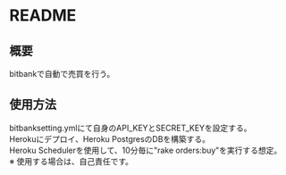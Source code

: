 # README

## 概要
bitbankで自動で売買を行う。  
## 使用方法
bitbanksetting.ymlにて自身のAPI_KEYとSECRET_KEYを設定する。  
Herokuにデプロイ、Heroku PostgresのDBを構築する。  
Heroku Schedulerを使用して、10分毎に"rake orders:buy"を実行する想定。  
※ 使用する場合は、自己責任です。  